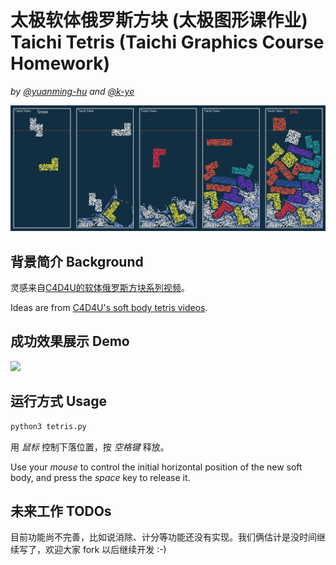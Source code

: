 # 太极软体俄罗斯方块 (太极图形课作业) Taichi Tetris (Taichi Graphics Course Homework)

*by [@yuanming-hu](https://github.com/yuanming-hu) and [@k-ye](https://github.com/k-ye)*

![teaser](./data/teaser.jpg)

## 背景简介 Background
灵感来自[C4D4U的软体俄罗斯方块系列视频](https://www.youtube.com/watch?v=XAoNeNoa7eM&list=PLUiMrVMtq6VFBeBD1jSkkIfAQL4ocoot5)。

Ideas are from [C4D4U's soft body tetris videos](https://www.youtube.com/watch?v=XAoNeNoa7eM&list=PLUiMrVMtq6VFBeBD1jSkkIfAQL4ocoot5).

## 成功效果展示 Demo

<img src="https://github.com/taichi-dev/public_files/raw/master/taichi/tetris.gif" width="320px">

## 运行方式 Usage
```bash
python3 tetris.py
```

用 *鼠标* 控制下落位置，按 *空格键* 释放。

Use your *mouse* to control the initial horizontal position of the new soft body, and press the *space* key to release it.

## 未来工作 TODOs

目前功能尚不完善，比如说消除、计分等功能还没有实现。我们俩估计是没时间继续写了，欢迎大家 fork 以后继续开发 :-)
